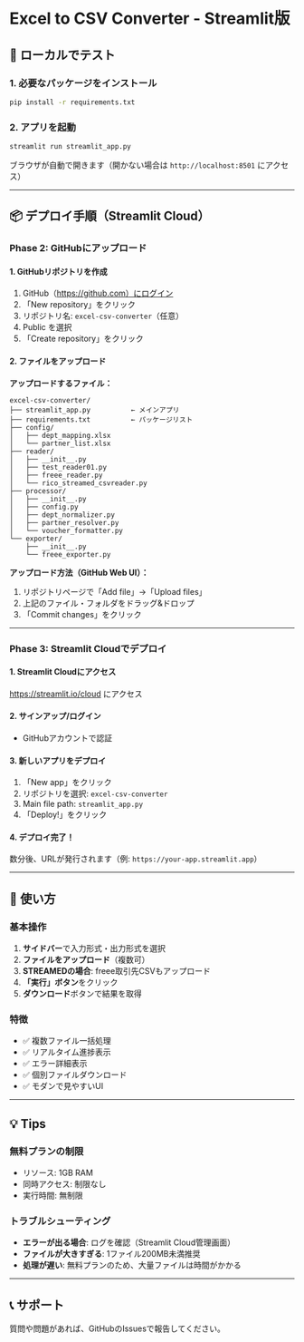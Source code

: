 # Excel to CSV Converter - Streamlit版

## 🚀 ローカルでテスト

### 1. 必要なパッケージをインストール
```bash
pip install -r requirements.txt
```

### 2. アプリを起動
```bash
streamlit run streamlit_app.py
```

ブラウザが自動で開きます（開かない場合は `http://localhost:8501` にアクセス）

---

## 📦 デプロイ手順（Streamlit Cloud）

### Phase 2: GitHubにアップロード

#### 1. GitHubリポジトリを作成
1. GitHub（https://github.com）にログイン
2. 「New repository」をクリック
3. リポジトリ名: `excel-csv-converter`（任意）
4. Public を選択
5. 「Create repository」をクリック

#### 2. ファイルをアップロード

**アップロードするファイル：**
```
excel-csv-converter/
├── streamlit_app.py          ← メインアプリ
├── requirements.txt          ← パッケージリスト
├── config/
│   ├── dept_mapping.xlsx
│   └── partner_list.xlsx
├── reader/
│   ├── __init__.py
│   ├── test_reader01.py
│   ├── freee_reader.py
│   └── rico_streamed_csvreader.py
├── processor/
│   ├── __init__.py
│   ├── config.py
│   ├── dept_normalizer.py
│   ├── partner_resolver.py
│   └── voucher_formatter.py
└── exporter/
    ├── __init__.py
    └── freee_exporter.py
```

**アップロード方法（GitHub Web UI）：**
1. リポジトリページで「Add file」→「Upload files」
2. 上記のファイル・フォルダをドラッグ&ドロップ
3. 「Commit changes」をクリック

---

### Phase 3: Streamlit Cloudでデプロイ

#### 1. Streamlit Cloudにアクセス
https://streamlit.io/cloud にアクセス

#### 2. サインアップ/ログイン
- GitHubアカウントで認証

#### 3. 新しいアプリをデプロイ
1. 「New app」をクリック
2. リポジトリを選択: `excel-csv-converter`
3. Main file path: `streamlit_app.py`
4. 「Deploy!」をクリック

#### 4. デプロイ完了！
数分後、URLが発行されます（例: `https://your-app.streamlit.app`）

---

## 🎨 使い方

### 基本操作
1. **サイドバー**で入力形式・出力形式を選択
2. **ファイルをアップロード**（複数可）
3. **STREAMEDの場合**: freee取引先CSVもアップロード
4. **「実行」ボタン**をクリック
5. **ダウンロード**ボタンで結果を取得

### 特徴
- ✅ 複数ファイル一括処理
- ✅ リアルタイム進捗表示
- ✅ エラー詳細表示
- ✅ 個別ファイルダウンロード
- ✅ モダンで見やすいUI

---

## 💡 Tips

### 無料プランの制限
- リソース: 1GB RAM
- 同時アクセス: 制限なし
- 実行時間: 無制限

### トラブルシューティング
- **エラーが出る場合**: ログを確認（Streamlit Cloud管理画面）
- **ファイルが大きすぎる**: 1ファイル200MB未満推奨
- **処理が遅い**: 無料プランのため、大量ファイルは時間がかかる

---

## 📞 サポート

質問や問題があれば、GitHubのIssuesで報告してください。